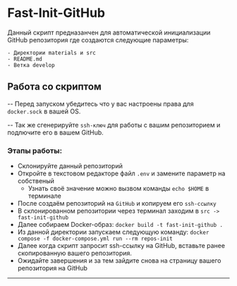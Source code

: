 # Fast-Init-GitHub
Данный скрипт предназанчен для автоматической инициализации GitHub репозитория где создаются следующие параметры:
```
- Директории materials и src
- README.md
- Ветка develop
```

## Работа со скриптом
-- Перед запуском убедитесь что у вас настроены права для ```docker.sock``` в вашей OS.

-- Так же сгенерируйте ```ssh-ключ``` для работы с вашим репозиторием и подлючите его в вашем GitHub.


### Этапы работы:
 - Склонируйте данный репозиторий
 - Откройте в текстовом редакторе файл ```.env``` и замените параметр на собственый
   - Узнать своё значение можно вызвом команды ```echo $HOME``` в терминале
 - После создаём репозиторий на ```GitHub``` и копируем его ```ssh-ссылку```
 - В склонированном репозитории через терминал заходим в ```src -> fast-init-github```
 - Далее собираем Docker-образ: ```docker build -t fast-init-github .```
 - Из данной директории запускаем следующую команду: ```docker compose -f docker-compose.yml run --rm repos-init```
 - Далее когда скрипт запросит ssh-ссылку на GitHub, вставьте ранее скопированную вашего репозитория.
 - Ожидайте завершения и за тем зайдите снова на страницу вашего репозитория на GitHub

----     